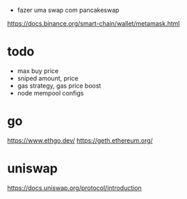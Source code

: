 - fazer uma swap com pancakeswap

https://docs.binance.org/smart-chain/wallet/metamask.html

# todo

- max buy price
- sniped amount, price
- gas strategy, gas price boost
- node mempool configs

# go

https://www.ethgo.dev/
https://geth.ethereum.org/

# uniswap

https://docs.uniswap.org/protocol/introduction
